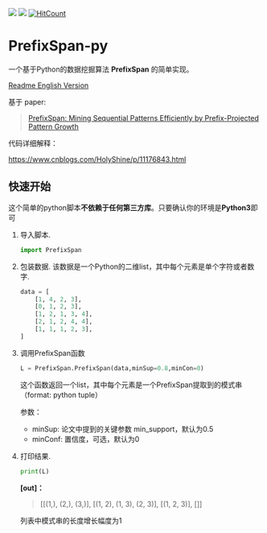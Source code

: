 <a href="https://996.icu"><img src="https://img.shields.io/badge/link-996.icu-red.svg?style=flat-square"></a> <a href='https://pytorch.org/'><img src='https://img.shields.io/badge/python-3.5-green.svg?style=flat-square'></a> [![HitCount](http://hits.dwyl.io/Holy-Shine/PrefixSpan-py.svg)](http://hits.dwyl.io/Holy-Shine/PrefixSpan-py)

# PrefixSpan-py

一个基于Python的数据挖掘算法 **PrefixSpan** 的简单实现。

[Readme English Version](README.md)

基于 paper:

> [PrefixSpan: Mining Sequential Patterns Efficiently by Prefix-Projected Pattern Growth](http://hanj.cs.illinois.edu/pdf/span01.pdf)

代码详细解释：

https://www.cnblogs.com/HolyShine/p/11176843.html

## 快速开始

这个简单的python脚本**不依赖于任何第三方库**。只要确认你的环境是**Python3**即可

1. 导入脚本.

   ```python
   import PrefixSpan
   ```

2. 包装数据. 该数据是一个Python的二维list，其中每个元素是单个字符或者数字.

   ```python
   data = [
       [1, 4, 2, 3],
       [0, 1, 2, 3],
       [1, 2, 1, 3, 4],
       [2, 1, 2, 4, 4],
       [1, 1, 1, 2, 3],
   ]
   ```

3. 调用PrefixSpan函数

   ```python
   L = PrefixSpan.PrefixSpan(data,minSup=0.8,minCon=0)
   ```

   这个函数返回一个list，其中每个元素是一个PrefixSpan提取到的模式串（format: python tuple）
   
   参数：
   
   - minSup: 论文中提到的关键参数 min_support，默认为0.5
   - minConf: 置信度，可选，默认为0
   
4. 打印结果.

   ```python
   print(L)
   ```

   **[out]：**

   > [[(1,), (2,), (3,)], [(1, 2), (1, 3), (2, 3)], [(1, 2, 3)], []]

   列表中模式串的长度增长幅度为1